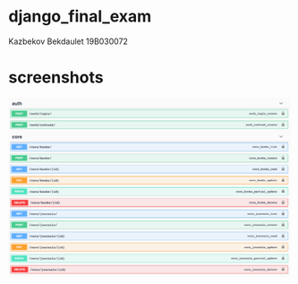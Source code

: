 # django_final_exam
Kazbekov Bekdaulet 19B030072

# screenshots
![alt text](https://github.com/kazbekovbekdaulet2000/django_final_exam/blob/master/materials/screen.png)

